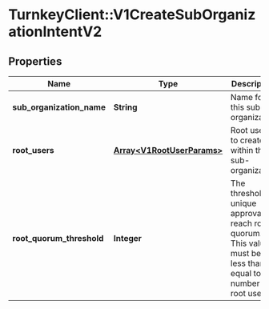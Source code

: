 # TurnkeyClient::V1CreateSubOrganizationIntentV2

## Properties
Name | Type | Description | Notes
------------ | ------------- | ------------- | -------------
**sub_organization_name** | **String** | Name for this sub-organization | 
**root_users** | [**Array&lt;V1RootUserParams&gt;**](V1RootUserParams.md) | Root users to create within this sub-organization | 
**root_quorum_threshold** | **Integer** | The threshold of unique approvals to reach root quorum. This value must be less than or equal to the number of root users | 

